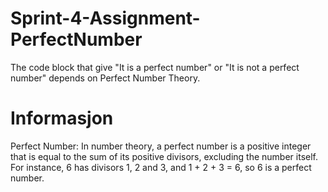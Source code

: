 # Sprint-4-Assignment-PerfectNumber
The code block that give "It is a perfect number" or "It is not a perfect number" depends on Perfect Number Theory.

# Informasjon
Perfect Number: In number theory, a perfect number is a positive integer that is equal to the sum of its
positive divisors, excluding the number itself. For instance, 6 has divisors 1, 2 and 3, and 1 + 2 + 3 = 6,
so 6 is a perfect number.